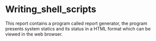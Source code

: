 # Writing_shell_scripts
This report contains a program called report generator, the program presents system statics and its status in a HTML format which can be viewed in the web browser.
